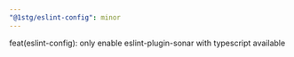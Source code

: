 ```yaml
---
"@1stg/eslint-config": minor
---
```


feat(eslint-config): only enable eslint-plugin-sonar with typescript available
